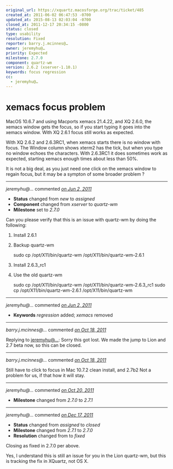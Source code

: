 ```yaml
---
original_url: https://xquartz.macosforge.org/trac/ticket/485
created_at: 2011-06-02 06:47:53 -0700
updated_at: 2015-08-13 02:03:04 -0700
closed_at: 2011-12-17 20:34:15 -0800
status: closed
type: usability
resolution: Fixed
reporter: barry.j.mcinnes@…
owner: jeremyhu@…
priority: Expected
milestone: 2.7.0
component: quartz-wm
version: 2.6.2 (xserver-1.10.1)
keywords: focus regression
cc:
  - jeremyhu@…
---
```


xemacs focus problem
====================


MacOS 10.6.7 and using Macports xemacs 21.4.22, and XQ 2.6.0, the xemacs window gets the focus, so if you start typing it goes into the xemacs window.
With XQ 2.6.1 focus still works as expected.

With XQ 2.6.2 and 2.6.3RC1, when xemacs starts there is no window with focus.
The Window column shows xterm2 has the tick, but when you type no window
echoes the characters.
With 2.6.3RC1 it does sometimes work as expected, starting xemacs enough
times about less than 50%.

It is not a big deal, as you just need one click on the xemacs window to regain focus,
but it may be a sympton of some broader problem ?



---

*jeremyhu@…* commented *[on Jun 2, 2011](https://xquartz.macosforge.org/trac/ticket/485#comment:1 "June 2, 2011 at 9:19 AM PDT")*

-   **Status** changed from *new* to *assigned*
-   **Component** changed from *xserver* to *quartz-wm*
-   **Milestone** set to *2.7.0*

Can you please verify that this is an issue with quartz-wm by doing the following:

1) Install 2.6.1

2) Backup quartz-wm

    sudo cp /opt/X11/bin/quartz-wm /opt/X11/bin/quartz-wm-2.6.1

3) Install 2.6.3\_rc1

4) Use the old quartz-wm

    sudo cp /opt/X11/bin/quartz-wm /opt/X11/bin/quartz-wm-2.6.3_rc1
    sudo cp /opt/X11/bin/quartz-wm-2.6.1 /opt/X11/bin/quartz-wm


---

*jeremyhu@…* commented *[on Jun 2, 2011](https://xquartz.macosforge.org/trac/ticket/485#comment:2 "June 2, 2011 at 9:19 AM PDT")*

-   **Keywords** *regression* added; *xemacs* removed



---

*barry.j.mcinnes@…* commented *[on Oct 18, 2011](https://xquartz.macosforge.org/trac/ticket/485#comment:3 "October 18, 2011 at 8:23 AM PDT")*

Replying to [jeremyhu@…](https://xquartz.macosforge.org/trac/ticket/485#comment:2):
Sorry this got lost. We made the jump to Lion and 2.7 beta now, so this can be closed.



---

*barry.j.mcinnes@…* commented *[on Oct 18, 2011](https://xquartz.macosforge.org/trac/ticket/485#comment:4 "October 18, 2011 at 8:29 AM PDT")*

Still have to click to focus in Mac 10.7.2 clean install, and 2.7b2
Not a problem for us, if that how it will stay.



---

*jeremyhu@…* commented *[on Oct 20, 2011](https://xquartz.macosforge.org/trac/ticket/485#comment:5 "October 20, 2011 at 9:17 AM PDT")*

-   **Milestone** changed from *2.7.0* to *2.7.1*



---

*jeremyhu@…* commented *[on Dec 17, 2011](https://xquartz.macosforge.org/trac/ticket/485#comment:6 "December 17, 2011 at 8:34 PM PST")*

-   **Status** changed from *assigned* to *closed*
-   **Milestone** changed from *2.7.1* to *2.7.0*
-   **Resolution** changed from to *fixed*

Closing as fixed in 2.7.0 per above.

Yes, I understand this is still an issue for you in the Lion quartz-wm, but this is tracking the fix in XQuartz, not OS X.



